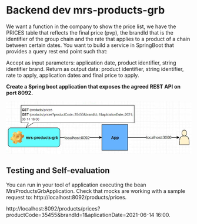 # Backend dev mrs-products-grb

We want a function in the company to show the price list, we have the PRICES table that reflects the final price (pvp), the brandId that is the identifier of the group chain and the rate that applies to a product of a chain between certain dates.
You want to build a service in SpringBoot that provides a query rest end point such that:
 
Accept as input parameters: application date, product identifier, string identifier brand.
Return as output data: product identifier, string identifier, rate to apply, application dates and final price to apply.

**Create a Spring boot application that exposes the agreed REST API on port 8092.**

![Diagram](./src/main/resources/diagram_products.jpg "Diagram")

## Testing and Self-evaluation
You can run in your tool of application executing the bean MrsProductsGrbApplication.
Check that mocks are working with a sample request to:
http://localhost:8092/products/prices.

http://localhost:8092/products/prices?productCode=35455&brandId=1&aplicationDate=2021-06-14 16:00.
